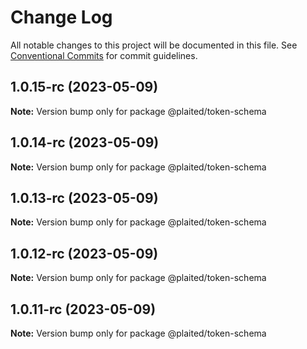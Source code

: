 # Change Log

All notable changes to this project will be documented in this file.
See [Conventional Commits](https://conventionalcommits.org) for commit guidelines.

## 1.0.15-rc (2023-05-09)

**Note:** Version bump only for package @plaited/token-schema

## 1.0.14-rc (2023-05-09)

**Note:** Version bump only for package @plaited/token-schema

## 1.0.13-rc (2023-05-09)

**Note:** Version bump only for package @plaited/token-schema

## 1.0.12-rc (2023-05-09)

**Note:** Version bump only for package @plaited/token-schema

## 1.0.11-rc (2023-05-09)

**Note:** Version bump only for package @plaited/token-schema
